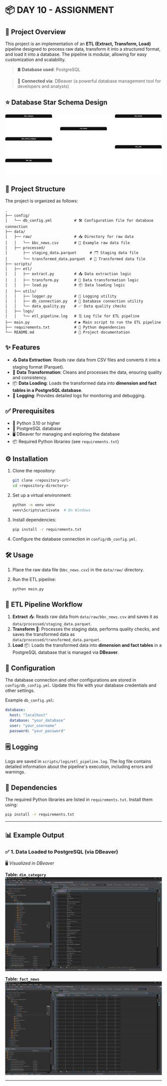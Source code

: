 # 📦 DAY 10 - ASSIGNMENT

## 🚀 Project Overview

This project is an implementation of an **ETL (Extract, Transform, Load)** pipeline designed to process raw data, transform it into a structured format, and load it into a database. The pipeline is modular, allowing for easy customization and scalability.

> 🛢️ **Database used**: PostgreSQL

> 🧩 **Connected via**: DBeaver (a powerful database management tool for developers and analysts)

## ⭐ Database Star Schema Design
![dim_category Table](./images/Schema%20Database-Star%20Schema.drawio.png)

## 📁 Project Structure

The project is organized as follows:

```
.
├── config/
│   └── db_config.yml          # 🛠️ Configuration file for database connection
├── data/
│   ├── raw/                   # 📥 Directory for raw data
│   │   └── bbc_news.csv       # 📰 Example raw data file
│   ├── processed/
│       ├── staging_data.parquet      # 🗂️ Staging data file
│       └── transformed_data.parquet  # 🔄 Transformed data file
├── scripts/
│   ├── etl/
│   │   ├── extract.py         # 📤 Data extraction logic
│   │   ├── transform.py       # 🧹 Data transformation logic
│   │   ├── load.py            # 📦 Data loading logic
│   ├── utils/
│   │   ├── logger.py          # 🧾 Logging utility
│   │   ├── db_connection.py   # 🔌 Database connection utility
│   │   └── data_quality.py    # ✅ Data quality checks
│   ├── logs/
│   │   └── etl_pipeline.log   # 🗒️ Log file for ETL pipeline
├── main.py                    # ▶️ Main script to run the ETL pipeline
├── requirements.txt           # 📄 Python dependencies
└── README.md                  # 📘 Project documentation
```

## ✨ Features

* 📤 **Data Extraction**: Reads raw data from CSV files and converts it into a staging format (Parquet).
* 🧹 **Data Transformation**: Cleans and processes the data, ensuring quality and consistency.
* 📦 **Data Loading**: Loads the transformed data into **dimension and fact tables in a PostgreSQL database**.
* 🧾 **Logging**: Provides detailed logs for monitoring and debugging.

## ✅ Prerequisites

* 🐍 Python 3.10 or higher
* 🐘 PostgreSQL database
* 🖥️ DBeaver for managing and exploring the database
* 📦 Required Python libraries (see `requirements.txt`)

## ⚙️ Installation

1. Clone the repository:

   ```bash
   git clone <repository-url>
   cd <repository-directory>
   ```

2. Set up a virtual environment:

   ```bash
   python -m venv venv
   venv\Scripts\activate  # On Windows
   ```

3. Install dependencies:

   ```bash
   pip install -r requirements.txt
   ```

4. Configure the database connection in `config/db_config.yml`.

## 🛠️ Usage

1. Place the raw data file (`bbc_news.csv`) in the `data/raw/` directory.
2. Run the ETL pipeline:

   ```bash
   python main.py
   ```

## 🔄 ETL Pipeline Workflow

1. **Extract** 📤: Reads raw data from `data/raw/bbc_news.csv` and saves it as `data/processed/staging_data.parquet`.
2. **Transform** 🧹: Processes the staging data, performs quality checks, and saves the transformed data as `data/processed/transformed_data.parquet`.
3. **Load** 📦: Loads the transformed data into **dimension and fact tables** in a PostgreSQL database that is managed via **DBeaver**.

## 🔧 Configuration

The database connection and other configurations are stored in `config/db_config.yml`. Update this file with your database credentials and other settings.

Example `db_config.yml`:

```yaml
database:
  host: "localhost"
  database: "your_database"
  user: "your_username"
  password: "your_password"
```

## 🗒️ Logging

Logs are saved in `scripts/logs/etl_pipeline.log`. The log file contains detailed information about the pipeline's execution, including errors and warnings.

## 📄 Dependencies

The required Python libraries are listed in `requirements.txt`. Install them using:

```bash
pip install -r requirements.txt
```

---

## 📊 Example Output

### ✅ 1. Data Loaded to PostgreSQL (via DBeaver)

🖥️ *Visualized in DBeaver*

**Table: `dim_category`**
![dim_category Table](./images/Screenshot%202025-05-05%20093308.png)

**Table: `fact_news`**
![dim_category Table](./images/Screenshot%202025-05-05%20093520.png)

---
